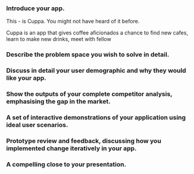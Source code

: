 ### Introduce your app.
This - is Cuppa. You might not have heard of it before.

Cuppa is an app that gives coffee aficionados a chance to find new cafes, learn to make new drinks, meet with fellow 

### Describe the problem space you wish to solve in detail.


### Discuss in detail your user demographic and why they would like your app.


### Show the outputs of your complete competitor analysis, emphasising the gap in the market.


### A set of interactive demonstrations of your application using ideal user scenarios.


### Prototype review and feedback, discussing how you implemented change iteratively in your app.


### A compelling close to your presentation.

